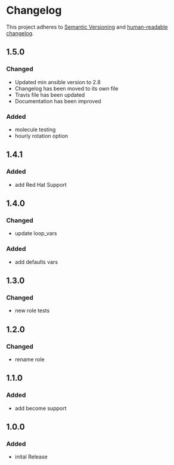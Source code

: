# Changelog

This project adheres to [Semantic Versioning](https://semver.org/spec/v2.0.0.html)
and [human-readable changelog](https://keepachangelog.com/en/1.0.0/).

## 1.5.0

### Changed

- Updated min ansible version to 2.8
- Changelog has been moved to its own file
- Travis file has been updated
- Documentation has been improved

### Added

- molecule testing
- hourly rotation option

## 1.4.1

### Added

- add Red Hat Support

## 1.4.0

### Changed

- update loop_vars

### Added

- add defaults vars

## 1.3.0

### Changed

- new role tests

## 1.2.0

### Changed

- rename role

## 1.1.0

### Added

- add become support

## 1.0.0

### Added

- inital Release
